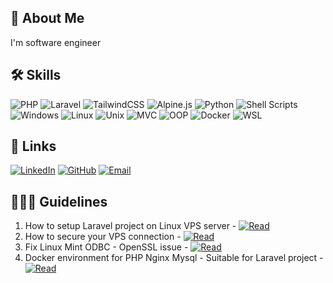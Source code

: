 ## 🚀 About Me
I'm software engineer

## 🛠 Skills
![PHP](https://img.shields.io/badge/PHP-777BB4?style=for-the-badge&logo=php&logoColor=white)
![Laravel](https://img.shields.io/badge/Laravel-FF2D20?style=for-the-badge&logo=laravel&logoColor=white)
![TailwindCSS](https://img.shields.io/badge/TailwindCSS-06B6D4?style=for-the-badge&logo=tailwindcss&logoColor=white)
![Alpine.js](https://img.shields.io/badge/Alpine.js-8BC0D0?style=for-the-badge&logo=alpine.js&logoColor=black)
![Python](https://img.shields.io/badge/Python-3776AB?style=for-the-badge&logo=python&logoColor=white)
![Shell Scripts](https://img.shields.io/badge/Shell_Scripts-121011?style=for-the-badge&logo=gnu-bash&logoColor=white)
![Windows](https://img.shields.io/badge/Windows-0078D6?style=for-the-badge&logo=windows&logoColor=white)
![Linux](https://img.shields.io/badge/Linux-FCC624?style=for-the-badge&logo=linux&logoColor=black)
![Unix](https://img.shields.io/badge/Unix-2C7F1F?style=for-the-badge&logo=proxmox&logoColor=white)
![MVC](https://img.shields.io/badge/MVC-1572B6?style=for-the-badge&logo=stackshare&logoColor=white)
![OOP](https://img.shields.io/badge/OOP-007396?style=for-the-badge&logo=java&logoColor=white)
![Docker](https://img.shields.io/badge/Docker-2496ED?style=for-the-badge&logo=docker&logoColor=white)
![WSL](https://img.shields.io/badge/WSL-0A97F5?style=for-the-badge&logo=windows-terminal&logoColor=white)

## 🔗 Links
[![LinkedIn](https://img.shields.io/badge/LinkedIn-0077B5?style=for-the-badge&logo=linkedin&logoColor=white)](https://my.linkedin.com/in/haqimzuhari)
[![GitHub](https://img.shields.io/badge/GitHub-181717?style=for-the-badge&logo=github&logoColor=white)](https://github.com/haqimzuhari)
[![Email](https://img.shields.io/badge/Email-D14836?style=for-the-badge&logo=gmail&logoColor=white)](mailto:mhaqimzuhari@gmail.com)


## 👨🏼‍💻 Guidelines

1. How to setup Laravel project on Linux VPS server - [![Read](https://img.shields.io/badge/Open-Link-blue?style=flat-square)](https://github.com/Haqimzuhari/Haqimzuhari/blob/master/host-laravel-on-linux-vps.md)
2. How to secure your VPS connection - [![Read](https://img.shields.io/badge/Open-Link-blue?style=flat-square)](https://github.com/Haqimzuhari/Haqimzuhari/blob/master/secure-vps-connection.md)
3. Fix Linux Mint ODBC - OpenSSL issue - [![Read](https://img.shields.io/badge/Open-Link-blue?style=flat-square)](https://github.com/Haqimzuhari/Haqimzuhari/blob/master/update-openssl.md)
4. Docker environment for PHP Nginx Mysql - Suitable for Laravel project - [![Read](https://img.shields.io/badge/Open-Link-blue?style=flat-square)](https://github.com/Haqimzuhari/docker-pnxm)
